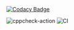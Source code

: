 
[![Codacy Badge](https://api.codacy.com/project/badge/Grade/56c11ac22ab546a3978ba1943e70d50f)](https://app.codacy.com/manual/stepin104887/sample?utm_source=github.com&utm_medium=referral&utm_content=stepin104887/sample&utm_campaign=Badge_Grade_Settings)

![cppcheck-action](https://github.com/stepin104887/sample/workflows/cppcheck-action/badge.svg)
![CI](https://github.com/stepin104887/sample/workflows/CI/badge.svg)
